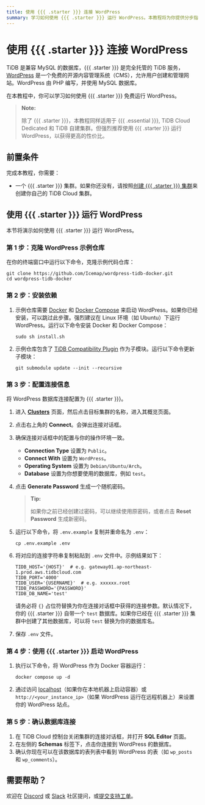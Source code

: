 ```yaml
---
title: 使用 {{{ .starter }}} 连接 WordPress
summary: 学习如何使用 {{{ .starter }}} 运行 WordPress。本教程将为你提供分步指导，仅需几分钟即可运行 WordPress + {{{ .starter }}}。
---
```


# 使用 {{{ .starter }}} 连接 WordPress

TiDB 是兼容 MySQL 的数据库，{{{ .starter }}} 是完全托管的 TiDB 服务，[WordPress](https://github.com/WordPress) 是一个免费的开源内容管理系统（CMS），允许用户创建和管理网站。WordPress 由 PHP 编写，并使用 MySQL 数据库。

在本教程中，你可以学习如何使用 {{{ .starter }}} 免费运行 WordPress。

> **Note:**
>
> 除了 {{{ .starter }}}，本教程同样适用于 {{{ .essential }}}, TiDB Cloud Dedicated 和 TiDB 自建集群。但强烈推荐使用 {{{ .starter }}} 运行 WordPress，以获得更高的性价比。

## 前置条件

完成本教程，你需要：

- 一个 {{{ .starter }}} 集群。如果你还没有，请按照[创建 {{{ .starter }}} 集群](/develop/dev-guide-build-cluster-in-cloud.md)来创建你自己的 TiDB Cloud 集群。

## 使用 {{{ .starter }}} 运行 WordPress

本节将演示如何使用 {{{ .starter }}} 运行 WordPress。

### 第 1 步：克隆 WordPress 示例仓库

在你的终端窗口中运行以下命令，克隆示例代码仓库：

```shell
git clone https://github.com/Icemap/wordpress-tidb-docker.git
cd wordpress-tidb-docker
```

### 第 2 步：安装依赖

1. 示例仓库需要 [Docker](https://www.docker.com/) 和 [Docker Compose](https://docs.docker.com/compose/) 来启动 WordPress。如果你已经安装，可以跳过此步骤。强烈建议在 Linux 环境（如 Ubuntu）下运行 WordPress。运行以下命令安装 Docker 和 Docker Compose：

    ```shell
    sudo sh install.sh
    ```

2. 示例仓库包含了 [TiDB Compatibility Plugin](https://github.com/pingcap/wordpress-tidb-plugin) 作为子模块。运行以下命令更新子模块：

    ```shell
    git submodule update --init --recursive
    ```

### 第 3 步：配置连接信息

将 WordPress 数据库连接配置为 {{{ .starter }}}。

1. 进入 [**Clusters**](https://tidbcloud.com/project/clusters) 页面，然后点击目标集群的名称，进入其概览页面。

2. 点击右上角的 **Connect**。会弹出连接对话框。

3. 确保连接对话框中的配置与你的操作环境一致。

    - **Connection Type** 设置为 `Public`。
    - **Connect With** 设置为 `WordPress`。
    - **Operating System** 设置为 `Debian/Ubuntu/Arch`。
    - **Database** 设置为你想要使用的数据库，例如 `test`。

4. 点击 **Generate Password** 生成一个随机密码。

    > **Tip:**
    >
    > 如果你之前已经创建过密码，可以继续使用原密码，或者点击 **Reset Password** 生成新密码。

5. 运行以下命令，将 `.env.example` 复制并重命名为 `.env`：

    ```shell
    cp .env.example .env
    ```

6. 将对应的连接字符串复制粘贴到 `.env` 文件中。示例结果如下：

    ```dotenv
    TIDB_HOST='{HOST}'  # e.g. gateway01.ap-northeast-1.prod.aws.tidbcloud.com
    TIDB_PORT='4000'
    TIDB_USER='{USERNAME}'  # e.g. xxxxxx.root
    TIDB_PASSWORD='{PASSWORD}'
    TIDB_DB_NAME='test'
    ```

    请务必将 `{}` 占位符替换为你在连接对话框中获得的连接参数。默认情况下，你的 {{{ .starter }}} 自带一个 `test` 数据库。如果你已经在 {{{ .starter }}} 集群中创建了其他数据库，可以将 `test` 替换为你的数据库名。

7. 保存 `.env` 文件。

### 第 4 步：使用 {{{ .starter }}} 启动 WordPress

1. 执行以下命令，将 WordPress 作为 Docker 容器运行：

    ```shell
    docker compose up -d
    ```

2. 通过访问 [localhost](http://localhost/)（如果你在本地机器上启动容器）或 `http://<your_instance_ip>`（如果 WordPress 运行在远程机器上）来设置你的 WordPress 站点。

### 第 5 步：确认数据库连接

1. 在 TiDB Cloud 控制台关闭集群的连接对话框，并打开 **SQL Editor** 页面。
2. 在左侧的 **Schemas** 标签下，点击你连接到 WordPress 的数据库。
3. 确认你现在可以在该数据库的表列表中看到 WordPress 的表（如 `wp_posts` 和 `wp_comments`）。

## 需要帮助？

欢迎在 [Discord](https://discord.gg/DQZ2dy3cuc?utm_source=doc) 或 [Slack](https://slack.tidb.io/invite?team=tidb-community&channel=everyone&ref=pingcap-docs) 社区提问，或[提交支持工单](https://tidb.support.pingcap.com/)。